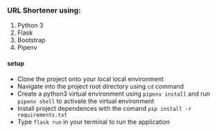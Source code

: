 ### URL Shortener using:
1. Python 3
2. Flask
3. Bootstrap
4. Pipenv

#### setup

- Clone the project onto your local local environment
- Navigate into the project root directory using `cd` command
- Create a python3 virtual environment using `pipenv install` and run `pipenv shell` to activate the virtual environment
- Install project dependences with the comand `pip install -r requirements.txt`
- Type `flask run` in your terminal to run the application

